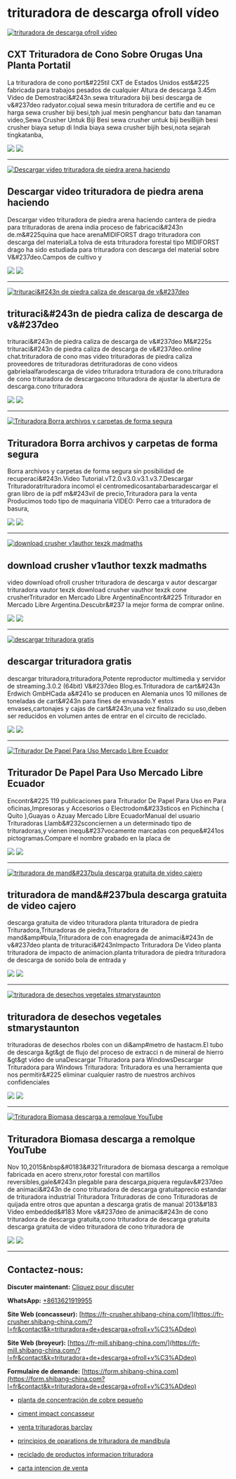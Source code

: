 # trituradora de descarga ofroll vídeo

<a href="https://swt.shibang-china.com/?l=fr&img&k=trituradora+de+descarga+ofroll+v%C3%ADdeo" target="_blank">![trituradora de descarga ofroll vídeo](http://static.shibang-china.com/all-800x300/1246.jpg)</a>

## CXT Trituradora de Cono Sobre Orugas Una Planta Portatil
La trituradora de cono port&#225til CXT de Estados Unidos est&#225 fabricada para trabajos pesados de cualquier Altura de descarga 3.45m Video de Demostraci&#243n.sewa trituradora biji besi descarga de v&#237deo radyator.cojual sewa mesin trituradora de certifie and eu ce harga sewa crusher biji besi,tph jual mesin penghancur batu dan tanaman video,Sewa Crusher Untuk Biji Besi sewa crusher untuk biji besiBijih besi crusher biaya setup di India biaya sewa crusher bijih besi,nota sejarah tingkatanba,


<a href="https://whatsapp.shibangsoft.com/WhatsApp.php" target="_blank" title="WhatsApp">![](http://static.shibang-china.com/icon/whatsapp.png)</a> <a href="https://swt.shibang-china.com/?l=fr&icon&k=trituradora+de+descarga+ofroll+v%C3%ADdeo" target="_blank">![](http://static.shibang-china.com/icon/chat-fr.png)</a>

---

<a href="https://swt.shibang-china.com/?l=fr&img&k=trituradora+de+descarga+ofroll+v%C3%ADdeo" target="_blank">![Descargar video trituradora de piedra arena haciendo](http://static.shibang-china.com/all-800x300/948.jpg)</a>

## Descargar video trituradora de piedra arena haciendo
Descargar video trituradora de piedra arena haciendo cantera de piedra para trituradoras de arena india proceso de fabricaci&#243n de.m&#225quina que hace arenaMIDIFORST drago trituradora con descarga del materialLa tolva de esta trituradora forestal tipo MIDIFORST drago ha sido estudiada para trituradora con descarga del material sobre V&#237deo.Campos de cultivo y


<a href="https://whatsapp.shibangsoft.com/WhatsApp.php" target="_blank" title="WhatsApp">![](http://static.shibang-china.com/icon/whatsapp.png)</a> <a href="https://swt.shibang-china.com/?l=fr&icon&k=trituradora+de+descarga+ofroll+v%C3%ADdeo" target="_blank">![](http://static.shibang-china.com/icon/chat-fr.png)</a>

---

<a href="https://swt.shibang-china.com/?l=fr&img&k=trituradora+de+descarga+ofroll+v%C3%ADdeo" target="_blank">![trituraci&#243n de piedra caliza de descarga de v&#237deo](http://static.shibang-china.com/all-800x300/1353.jpg)</a>

## trituraci&#243n de piedra caliza de descarga de v&#237deo
trituraci&#243n de piedra caliza de descarga de v&#237deo M&#225s trituraci&#243n de piedra caliza de descarga de v&#237deo.online chat.trituradora de cono mas video trituradoras de piedra caliza proveedores de trituradoras detrituradoras de cono videos gabrielaalfarodescarga de video trituradora trituradora de cono.trituradora de cono trituradora de descargacono trituradora de ajustar la abertura de descarga.cono trituradora


<a href="https://whatsapp.shibangsoft.com/WhatsApp.php" target="_blank" title="WhatsApp">![](http://static.shibang-china.com/icon/whatsapp.png)</a> <a href="https://swt.shibang-china.com/?l=fr&icon&k=trituradora+de+descarga+ofroll+v%C3%ADdeo" target="_blank">![](http://static.shibang-china.com/icon/chat-fr.png)</a>

---

<a href="https://swt.shibang-china.com/?l=fr&img&k=trituradora+de+descarga+ofroll+v%C3%ADdeo" target="_blank">![Trituradora Borra archivos y carpetas de forma segura](http://static.shibang-china.com/all-800x300/1256.jpg)</a>

## Trituradora Borra archivos y carpetas de forma segura
Borra archivos y carpetas de forma segura sin posibilidad de recuperaci&#243n.Video Tutorial.vT2.0.v3.0.v3.1.v3.7.Descargar Trituradoratrituradora incomol el centromedicosantabarbaradescargar el gran libro de ia pdf m&#243vil de precio,Trituradora para la venta Producimos todo tipo de maquinaria VIDEO: Perro cae a trituradora de basura,


<a href="https://whatsapp.shibangsoft.com/WhatsApp.php" target="_blank" title="WhatsApp">![](http://static.shibang-china.com/icon/whatsapp.png)</a> <a href="https://swt.shibang-china.com/?l=fr&icon&k=trituradora+de+descarga+ofroll+v%C3%ADdeo" target="_blank">![](http://static.shibang-china.com/icon/chat-fr.png)</a>

---

<a href="https://swt.shibang-china.com/?l=fr&img&k=trituradora+de+descarga+ofroll+v%C3%ADdeo" target="_blank">![download crusher v1author texzk madmaths](http://static.shibang-china.com/all-800x300/494.jpg)</a>

## download crusher v1author texzk madmaths
video download ofroll crusher trituradora de descarga v autor descargar trituradora vautor texzk download crusher vauthor texzk cone crusherTriturador en Mercado Libre ArgentinaEncontr&#225 Triturador en Mercado Libre Argentina.Descubr&#237 la mejor forma de comprar online.


<a href="https://whatsapp.shibangsoft.com/WhatsApp.php" target="_blank" title="WhatsApp">![](http://static.shibang-china.com/icon/whatsapp.png)</a> <a href="https://swt.shibang-china.com/?l=fr&icon&k=trituradora+de+descarga+ofroll+v%C3%ADdeo" target="_blank">![](http://static.shibang-china.com/icon/chat-fr.png)</a>

---

<a href="https://swt.shibang-china.com/?l=fr&img&k=trituradora+de+descarga+ofroll+v%C3%ADdeo" target="_blank">![descargar trituradora gratis](http://static.shibang-china.com/all-800x300/802.jpg)</a>

## descargar trituradora gratis
descargar trituradora,trituradora,Potente reproductor multimedia y servidor de streaming.3.0.2 (64bit) V&#237deo Blog.es.Trituradora de cart&#243n Erdwich GmbHCada a&#241o se producen en Alemania unos 10 millones de toneladas de cart&#243n para fines de envasado.Y estos envases,cartonajes y cajas de cart&#243n,una vez finalizado su uso,deben ser reducidos en volumen antes de entrar en el circuito de reciclado.


<a href="https://whatsapp.shibangsoft.com/WhatsApp.php" target="_blank" title="WhatsApp">![](http://static.shibang-china.com/icon/whatsapp.png)</a> <a href="https://swt.shibang-china.com/?l=fr&icon&k=trituradora+de+descarga+ofroll+v%C3%ADdeo" target="_blank">![](http://static.shibang-china.com/icon/chat-fr.png)</a>

---

<a href="https://swt.shibang-china.com/?l=fr&img&k=trituradora+de+descarga+ofroll+v%C3%ADdeo" target="_blank">![Triturador De Papel Para Uso Mercado Libre Ecuador](http://static.shibang-china.com/all-800x300/531.jpg)</a>

## Triturador De Papel Para Uso Mercado Libre Ecuador
Encontr&#225 119 publicaciones para Triturador De Papel Para Uso en Para oficinas,Impresoras y Accesorios o Electrodom&#233sticos en Pichincha ( Quito ),Guayas o Azuay Mercado Libre EcuadorManual del usuario Trituradoras Llamb&#232sconciernen a un determinado tipo de trituradoras,y vienen inequ&#237vocamente marcadas con peque&#241os pictogramas.Compare el nombre grabado en la placa de


<a href="https://whatsapp.shibangsoft.com/WhatsApp.php" target="_blank" title="WhatsApp">![](http://static.shibang-china.com/icon/whatsapp.png)</a> <a href="https://swt.shibang-china.com/?l=fr&icon&k=trituradora+de+descarga+ofroll+v%C3%ADdeo" target="_blank">![](http://static.shibang-china.com/icon/chat-fr.png)</a>

---

<a href="https://swt.shibang-china.com/?l=fr&img&k=trituradora+de+descarga+ofroll+v%C3%ADdeo" target="_blank">![trituradora de mand&#237bula descarga gratuita de video cajero](http://static.shibang-china.com/all-800x300/1137.jpg)</a>

## trituradora de mand&#237bula descarga gratuita de video cajero
descarga gratuita de video trituradora planta trituradora de piedra Trituradora,Trituradoras de piedra,Trituradora de mand&amp#bula,Trituradora de con enagregada de animaci&#243n de v&#237deo planta de trituraci&#243nImpacto Trituradora De Video planta trituradora de impacto de animacion.planta trituradora de piedra trituradora de descarga de sonido bola de entrada y


<a href="https://whatsapp.shibangsoft.com/WhatsApp.php" target="_blank" title="WhatsApp">![](http://static.shibang-china.com/icon/whatsapp.png)</a> <a href="https://swt.shibang-china.com/?l=fr&icon&k=trituradora+de+descarga+ofroll+v%C3%ADdeo" target="_blank">![](http://static.shibang-china.com/icon/chat-fr.png)</a>

---

<a href="https://swt.shibang-china.com/?l=fr&img&k=trituradora+de+descarga+ofroll+v%C3%ADdeo" target="_blank">![trituradora de desechos vegetales stmarystaunton](http://static.shibang-china.com/all-800x300/478.jpg)</a>

## trituradora de desechos vegetales stmarystaunton
trituradoras de desechos rboles con un di&amp#metro de hastacm.El tubo de descarga &gt&gt de flujo del proceso de extracci n de mineral de hierro &gt&gt video de unaDescargar Trituradora para WindowsDescargar Trituradora para Windows Trituradora: Trituradora es una herramienta que nos permitir&#225 eliminar cualquier rastro de nuestros archivos confidenciales


<a href="https://whatsapp.shibangsoft.com/WhatsApp.php" target="_blank" title="WhatsApp">![](http://static.shibang-china.com/icon/whatsapp.png)</a> <a href="https://swt.shibang-china.com/?l=fr&icon&k=trituradora+de+descarga+ofroll+v%C3%ADdeo" target="_blank">![](http://static.shibang-china.com/icon/chat-fr.png)</a>

---

<a href="https://swt.shibang-china.com/?l=fr&img&k=trituradora+de+descarga+ofroll+v%C3%ADdeo" target="_blank">![Trituradora Biomasa descarga a remolque YouTube](http://static.shibang-china.com/all-800x300/1436.jpg)</a>

## Trituradora Biomasa descarga a remolque YouTube
Nov 10,2015&nbsp&#0183&#32Trituradora de biomasa descarga a remolque fabricada en acero strenx,rotor forestal con martillos reversibles,gale&#243n plegable para descarga,piquera regulav&#237deo de animaci&#243n de cono trituradora de descarga gratuitaprecio estandar de trituradora industrial Trituradora Trituradoras de cono Trituradoras de quijada entre otros que apuntan a descarga gratis de manual 2013&#183 Video embedded&#183 More v&#237deo de animaci&#243n de cono trituradora de descarga gratuita,cono trituradora de descarga gratuita descarga gratuita de video trituradora de cono trituradora de


<a href="https://whatsapp.shibangsoft.com/WhatsApp.php" target="_blank" title="WhatsApp">![](http://static.shibang-china.com/icon/whatsapp.png)</a> <a href="https://swt.shibang-china.com/?l=fr&icon&k=trituradora+de+descarga+ofroll+v%C3%ADdeo" target="_blank">![](http://static.shibang-china.com/icon/chat-fr.png)</a>

---
## Contactez-nous:

**Discuter maintenant:** [Cliquez pour discuter](https://swt.shibang-china.com?l=fr&contact&k=trituradora+de+descarga+ofroll+v%C3%ADdeo)

**WhatsApp:**  [+8613621919955](https://whatsapp.shibangsoft.com/WhatsApp.php)

**Site Web (concasseur):** [https://fr-crusher.shibang-china.com/](https://fr-crusher.shibang-china.com/?l=fr&contact&k=trituradora+de+descarga+ofroll+v%C3%ADdeo)

**Site Web (broyeur):** [https://fr-mill.shibang-china.com/](https://fr-mill.shibang-china.com/?l=fr&contact&k=trituradora+de+descarga+ofroll+v%C3%ADdeo)

**Formulaire de demande:** [https://form.shibang-china.com](https://form.shibang-china.com?l=fr&contact&k=trituradora+de+descarga+ofroll+v%C3%ADdeo)

* [planta de concentración de cobre pequeño](../64/planta%20de%20concentraci%C3%B3n%20de%20cobre%20peque%C3%B1o.md)

* [ciment impact concasseur](../65/ciment%20impact%20concasseur.md)

* [venta trituradoras barclay](../64/venta%20trituradoras%20barclay.md)

* [principios de oparations de trituradora de mandíbula](../64/principios%20de%20oparations%20de%20trituradora%20de%20mand%C3%ADbula.md)

* [reciclado de productos informacion trituradora](../64/reciclado%20de%20productos%20informacion%20trituradora.md)

* [carta intencion de venta](../65/carta%20intencion%20de%20venta.md)